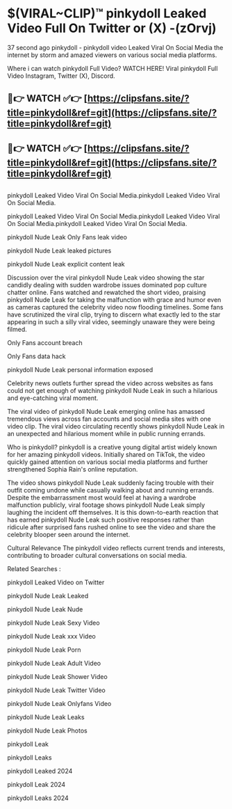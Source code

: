 # $(VIRAL~CLIP)™ pinkydoll Leaked Video Full On Twitter or (X) -(zOrvj)
37 second ago pinkydoll - pinkydoll video Leaked Viral On Social Media the internet by storm and amazed viewers on various social media platforms.

Where i can watch pinkydoll Full Video? WATCH HERE! Viral pinkydoll Full Video Instagram, Twitter (X), Discord.

## 🔴👉 WATCH ✅👉 [https://clipsfans.site/?title=pinkydoll&ref=git](https://clipsfans.site/?title=pinkydoll&ref=git)
## 🔴👉 WATCH ✅👉 [https://clipsfans.site/?title=pinkydoll&ref=git](https://clipsfans.site/?title=pinkydoll&ref=git)
##
pinkydoll Leaked Video Viral On Social Media.pinkydoll Leaked Video Viral On Social Media.

pinkydoll Leaked Video Viral On Social Media.pinkydoll Leaked Video Viral On Social Media.pinkydoll Leaked Video Viral On Social Media.

pinkydoll Nude Leak Only Fans leak video

pinkydoll Nude Leak leaked pictures

pinkydoll Nude Leak explicit content leak

Discussion over the viral pinkydoll Nude Leak video showing the star candidly dealing with sudden wardrobe issues dominated pop culture chatter online. Fans watched and rewatched the short video, praising pinkydoll Nude Leak for taking the malfunction with grace and humor even as cameras captured the celebrity video now flooding timelines. Some fans have scrutinized the viral clip, trying to discern what exactly led to the star appearing in such a silly viral video, seemingly unaware they were being filmed.


Only Fans account breach

Only Fans data hack

pinkydoll Nude Leak personal information exposed

Celebrity news outlets further spread the video across websites as fans could not get enough of watching pinkydoll Nude Leak in such a hilarious and eye-catching viral moment.


The viral video of pinkydoll Nude Leak emerging online has amassed tremendous views across fan accounts and social media sites with one video clip. The viral video circulating recently shows pinkydoll Nude Leak in an unexpected and hilarious moment while in public running errands.


Who is pinkydoll? pinkydoll is a creative young digital artist widely known for her amazing pinkydoll videos. Initially shared on TikTok, the video quickly gained attention on various social media platforms and further strengthened Sophia Rain's online reputation.

The video shows pinkydoll Nude Leak suddenly facing trouble with their outfit coming undone while casually walking about and running errands. Despite the embarrassment most would feel at having a wardrobe malfunction publicly, viral footage shows pinkydoll Nude Leak simply laughing the incident off themselves. It is this down-to-earth reaction that has earned pinkydoll Nude Leak such positive responses rather than ridicule after surprised fans rushed online to see the video and share the celebrity blooper seen around the internet.

Cultural Relevance The pinkydoll video reflects current trends and interests, contributing to broader cultural conversations on social media.

Related Searches :

pinkydoll Leaked Video on Twitter

pinkydoll Nude Leak Leaked

pinkydoll Nude Leak Nude

pinkydoll Nude Leak Sexy Video

pinkydoll Nude Leak xxx Video

pinkydoll Nude Leak Porn

pinkydoll Nude Leak Adult Video

pinkydoll Nude Leak Shower Video

pinkydoll Nude Leak Twitter Video

pinkydoll Nude Leak Onlyfans Video

pinkydoll Nude Leak Leaks

pinkydoll Nude Leak Photos

pinkydoll Leak

pinkydoll Leaks

pinkydoll Leaked 2024

pinkydoll Leak 2024

pinkydoll Leaks 2024
